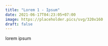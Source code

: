 ```yaml
---
title: "Lorem 1 - Ipsum"
date: 2021-06-17T04:23:05+07:00
image: https://placeholder.pics/svg/320x160
draft: false
---
```


lorem ipsum 